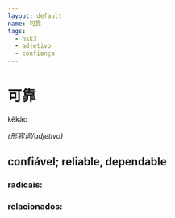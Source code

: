 ```yaml
--- 
layout: default
name: 可靠 
tags: 
  - hsk3
  - adjetivo
  - confiança
--- 
```

# 可靠 
kěkào  
 
*(形容词/adjetivo)*  
## confiável; reliable, dependable 
### radicais: 
### relacionados: 
